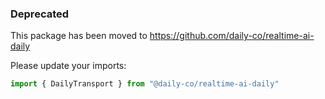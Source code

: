 ### Deprecated

This package has been moved to https://github.com/daily-co/realtime-ai-daily 

Please update your imports: 

```js
import { DailyTransport } from "@daily-co/realtime-ai-daily"
```
